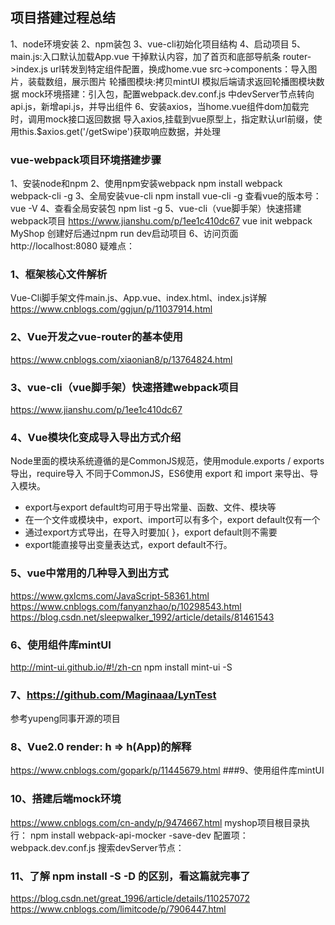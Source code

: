 ## 项目搭建过程总结
1、node环境安装
2、npm装包
3、vue-cli初始化项目结构
4、启动项目
5、main.js:入口默认加载App.vue 干掉默认内容，加了首页和底部导航条
   router->index.js url转发到特定组件配置，换成home.vue
   src->components：导入图片，装载数组，展示图片
   轮播图模块:拷贝mintUI
   模拟后端请求返回轮播图模块数据
   mock环境搭建：引入包，配置webpack.dev.conf.js 中devServer节点转向api.js，新增api.js，并导出组件
6、安装axios，当home.vue组件dom加载完时，调用mock接口返回数据
   导入axios,挂载到vue原型上，指定默认url前缀，使用this.$axios.get('/getSwipe')获取响应数据，并处理
### vue-webpack项目环境搭建步骤
1、安装node和npm
2、使用npm安装webpack
npm install webpack webpack-cli -g
3、全局安装vue-cli
npm install vue-cli -g
查看vue的版本号：vue -V
4、查看全局安装包
npm list -g
5、vue-cli（vue脚手架）快速搭建webpack项目
https://www.jianshu.com/p/1ee1c410dc67
vue init webpack MyShop
创建好后通过npm run dev启动项目
6、访问页面
http://localhost:8080
疑难点：
### 1、框架核心文件解析
Vue-Cli脚手架文件main.js、App.vue、index.html、index.js详解
https://www.cnblogs.com/ggjun/p/11037914.html
### 2、Vue开发之vue-router的基本使用
https://www.cnblogs.com/xiaonian8/p/13764824.html
### 3、vue-cli（vue脚手架）快速搭建webpack项目
   https://www.jianshu.com/p/1ee1c410dc67
### 4、Vue模块化变成导入导出方式介绍
Node里面的模块系统遵循的是CommonJS规范，使用module.exports / exports 导出，require导入
不同于CommonJS，ES6使用 export 和 import 来导出、导入模块。
- export与export default均可用于导出常量、函数、文件、模块等
- 在一个文件或模块中，export、import可以有多个，export default仅有一个
- 通过export方式导出，在导入时要加{ }，export default则不需要
- export能直接导出变量表达式，export default不行。
### 5、vue中常用的几种导入到出方式
https://www.gxlcms.com/JavaScript-58361.html
https://www.cnblogs.com/fanyanzhao/p/10298543.html
https://blog.csdn.net/sleepwalker_1992/article/details/81461543
### 6、使用组件库mintUI
http://mint-ui.github.io/#!/zh-cn
npm install mint-ui -S 
 
### 7、https://github.com/Maginaaa/LynTest
参考yupeng同事开源的项目
### 8、Vue2.0 render: h => h(App)的解释
https://www.cnblogs.com/gopark/p/11445679.html
###9、使用组件库mintUI
### 10、搭建后端mock环境
https://www.cnblogs.com/cn-andy/p/9474667.html
myshop项目根目录执行：
npm install webpack-api-mocker -save-dev
配置项：webpack.dev.conf.js
搜索devServer节点：

### 11、了解 npm install -S -D 的区别，看这篇就完事了
https://blog.csdn.net/great_1996/article/details/110257072
https://www.cnblogs.com/limitcode/p/7906447.html